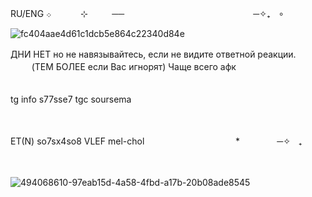    RU/ENG     ܀     ㅤㅤㅤ       ⊹ㅤㅤㅤ──ㅤㅤㅤㅤㅤㅤㅤㅤㅤㅤㅤㅤㅤㅤㅤㅤ─✧₊ㅤ∘
   

![fc404aae4d61c1dcb5e864c22340d84e](https://github.com/user-attachments/assets/e54e9926-c4c1-4e20-affe-cf3e8d39d338)

ДНИ НЕТ но не навязывайтесь, если не видите ответной реакции.ㅤ ㅤ ㅤ ㅤ ㅤ 
(ТЕМ БОЛЕЕ если Вас игнорят) Чаще всего афк             
ㅤ 
ㅤ 

tg info s77sse7     tgc soursema    

ㅤ

ET(N)  so7sx4so8 VLEF mel-cholㅤㅤㅤㅤㅤㅤㅤㅤㅤㅤㅤ          *   ㅤㅤㅤㅤ     ─✧ㅤ₊

ㅤ
ㅤ

![494068610-97eab15d-4a58-4fbd-a17b-20b08ade8545](https://github.com/user-attachments/assets/4ad49446-079b-49ef-9489-a63cf6babd50)



   































<!---
SemaSour/SemaSour is a ✨ special ✨ repository because its `README.md` (this file) appears on your GitHub profile.
You can click the Preview link to take a look at your changes.
--->
